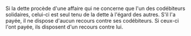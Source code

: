 Si la dette procède d'une affaire qui ne concerne que l'un des codébiteurs solidaires, celui-ci est seul tenu de la dette à l'égard des autres. S'il l'a payée, il ne dispose d'aucun recours contre ses codébiteurs. Si ceux-ci l'ont payée, ils disposent d'un recours contre lui.   
